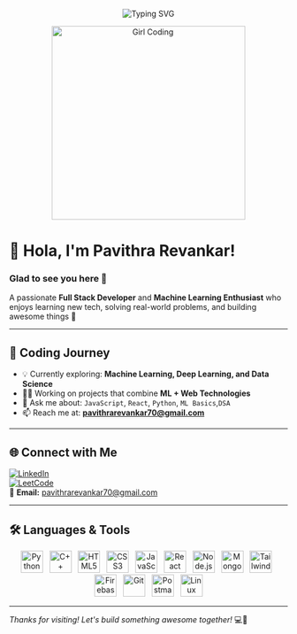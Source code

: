<!-- Animated Header -->
<p align="center" style="padding: 0 20px;">
  <img src="https://readme-typing-svg.herokuapp.com?font=Fira+Code&weight=500&size=24&pause=1000&center=true&width=435&lines=Hola+%F0%9F%91%8B%2C+I'm+Pavithra+Revankar!;Full+Stack+Developer+%7C+ML+Enthusiast;Always+Learning+%F0%9F%93%9A;Building+cool+projects+everyday+%F0%9F%92%BB" alt="Typing SVG" />
</p>

<!-- Girl Using Laptop Image -->
<p align="center">
  <img src="https://static.vecteezy.com/system/resources/previews/011/344/365/non_2x/young-girl-using-laptop-while-sitting-on-the-chair-3d-character-illustration-png.png" width="350" alt="Girl Coding">
</p>
 
# 👋 Hola, I'm Pavithra Revankar!  
### Glad to see you here 👀  
A passionate **Full Stack Developer** and **Machine Learning Enthusiast** who enjoys learning new tech, solving real-world problems, and building awesome things 🚀

---

## 🧠 Coding Journey

- 💡 Currently exploring: **Machine Learning, Deep Learning, and Data Science**
- 👩‍💻 Working on projects that combine **ML + Web Technologies**
- 💬 Ask me about: `JavaScript`, `React`, `Python`, `ML Basics`,`DSA`
- 📫 Reach me at: **pavithrarevankar70@gmail.com**

---

## 🌐 Connect with Me
[![LinkedIn](https://img.icons8.com/color/48/000000/linkedin.png)](https://www.linkedin.com/in/pavithra-revankar-3b569b2b9)  
[![LeetCode](https://img.icons8.com/ios-filled/48/fa314a/leetcode.png)](https://leetcode.com/u/pavithra_revankar/)  
📧 **Email:** pavithrarevankar70@gmail.com

---

## 🛠️ Languages & Tools

<p align="center">
  <img src="https://cdn.jsdelivr.net/gh/devicons/devicon/icons/python/python-original.svg" alt="Python" width="40" height="40" />&nbsp;&nbsp;
  <img src="https://cdn.jsdelivr.net/gh/devicons/devicon/icons/cplusplus/cplusplus-original.svg" alt="C++" width="40" height="40" />&nbsp;&nbsp;
  <img src="https://cdn.jsdelivr.net/gh/devicons/devicon/icons/html5/html5-original.svg" alt="HTML5" width="40" height="40" />&nbsp;&nbsp;
  <img src="https://cdn.jsdelivr.net/gh/devicons/devicon/icons/css3/css3-original.svg" alt="CSS3" width="40" height="40" />&nbsp;&nbsp;
  <img src="https://cdn.jsdelivr.net/gh/devicons/devicon/icons/javascript/javascript-original.svg" alt="JavaScript" width="40" height="40" />&nbsp;&nbsp;
  <img src="https://cdn.jsdelivr.net/gh/devicons/devicon/icons/react/react-original.svg" alt="React" width="40" height="40" />&nbsp;&nbsp;
  <img src="https://cdn.jsdelivr.net/gh/devicons/devicon/icons/nodejs/nodejs-original.svg" alt="Node.js" width="40" height="40" />&nbsp;&nbsp;
  <img src="https://cdn.jsdelivr.net/gh/devicons/devicon/icons/mongodb/mongodb-original.svg" alt="MongoDB" width="40" height="40" />&nbsp;&nbsp;
  <img src="https://cdn.jsdelivr.net/gh/devicons/devicon/icons/tailwindcss/tailwindcss-plain.svg" alt="Tailwind CSS" width="40" height="40" />&nbsp;&nbsp;
  <img src="https://cdn.jsdelivr.net/gh/devicons/devicon/icons/firebase/firebase-plain.svg" alt="Firebase" width="40" height="40" />&nbsp;&nbsp;
  <img src="https://cdn.jsdelivr.net/gh/devicons/devicon/icons/git/git-original.svg" alt="Git" width="40" height="40" />&nbsp;&nbsp;
  <img src="https://cdn.jsdelivr.net/gh/devicons/devicon/icons/postman/postman-original.svg" alt="Postman" width="40" height="40" />&nbsp;&nbsp;
  <img src="https://cdn.jsdelivr.net/gh/devicons/devicon/icons/linux/linux-original.svg" alt="Linux" width="40" height="40" />
</p>

---

_Thanks for visiting! Let's build something awesome together!_ 💻🚀
